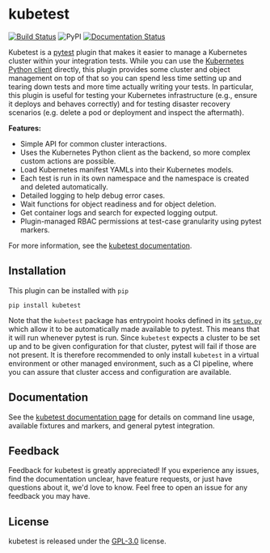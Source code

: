 # kubetest

[![Build Status](https://build.vio.sh/buildStatus/icon?job=vapor-ware/kubetest/master)](https://build.vio.sh/blue/organizations/jenkins/vapor-ware%2Fkubetest/activity)
<img alt="PyPI" src="https://img.shields.io/badge/pypi-v0.9.9+cnis-orange.svg?cacheSeconds=2592000" />
[![Documentation Status](https://readthedocs.org/projects/kubetest/badge/?version=latest)](https://kubetest.readthedocs.io/en/latest/?badge=latest)

Kubetest is a [pytest][pytest] plugin that makes it easier to manage a Kubernetes
cluster within your integration tests. While you can use the [Kubernetes Python client][k8s-py]
directly, this plugin provides some cluster and object management on top of that so you can
spend less time setting up and tearing down tests and more time actually writing your tests.
In particular, this plugin is useful for testing your Kubernetes infrastructure (e.g., ensure
it deploys and behaves correctly) and for testing disaster recovery scenarios (e.g. delete a
pod or deployment and inspect the aftermath).

**Features:**
* Simple API for common cluster interactions.
* Uses the Kubernetes Python client as the backend, so more complex custom
  actions are possible.
* Load Kubernetes manifest YAMLs into their Kubernetes models.
* Each test is run in its own namespace and the namespace is created and
  deleted automatically.
* Detailed logging to help debug error cases.
* Wait functions for object readiness and for object deletion.
* Get container logs and search for expected logging output.
* Plugin-managed RBAC permissions at test-case granularity using pytest markers.

For more information, see the [kubetest documentation][kubetest-docs].

## Installation

This plugin can be installed with `pip`

```
pip install kubetest
```

Note that the `kubetest` package has entrypoint hooks defined in its [`setup.py`](setup.py)
which allow it to be automatically made available to pytest. This means that it will run
whenever pytest is run. Since `kubetest` expects a cluster to be set up and to be given
configuration for that cluster, pytest will fail if those are not present. It is therefore
recommended to only install `kubetest` in a virtual environment or other managed environment,
such as a CI pipeline, where you can assure that cluster access and configuration are
available.

## Documentation

See the [kubetest documentation page][kubetest-docs] for details on command line usage,
available fixtures and markers, and general pytest integration.

## Feedback

Feedback for kubetest is greatly appreciated! If you experience any issues, find the
documentation unclear, have feature requests, or just have questions about it, we'd
love to know. Feel free to open an issue for any feedback you may have.

## License

kubetest is released under the [GPL-3.0](LICENSE) license.



[pytest]: https://docs.pytest.org/en/latest/
[k8s-py]: https://github.com/kubernetes-client/python
[kubetest-docs]: https://kubetest.readthedocs.io/en/latest/
